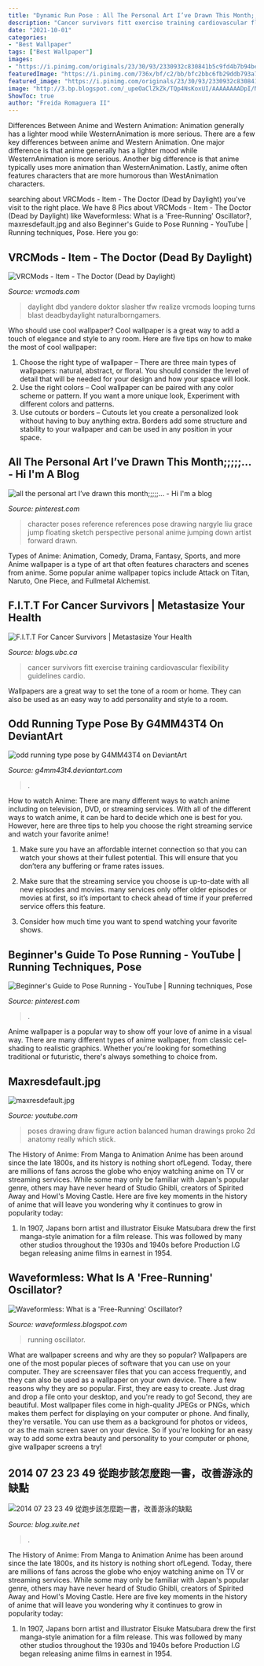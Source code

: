 ```yaml
---
title: "Dynamic Run Pose : All The Personal Art I’ve Drawn This Month;;;;;..."
description: "Cancer survivors fitt exercise training cardiovascular flexibility guidelines cardio"
date: "2021-10-01"
categories:
- "Best Wallpaper"
tags: ["Best Wallpaper"]
images:
- "https://i.pinimg.com/originals/23/30/93/2330932c830841b5c9fd4b7b94be636f.png"
featuredImage: "https://i.pinimg.com/736x/bf/c2/bb/bfc2bbc6fb29ddb793a7d76d380156ca--concepts-form.jpg"
featured_image: "https://i.pinimg.com/originals/23/30/93/2330932c830841b5c9fd4b7b94be636f.png"
image: "http://3.bp.blogspot.com/_upeOaClZkZk/TQp4NsKoxUI/AAAAAAAADpI/NqP-U8ecASM/w1200-h630-p-k-no-nu/free-running.jpg"
ShowToc: true
author: "Freida Romaguera II"
---
```



Differences Between Anime and Western Animation: Animation generally has a lighter mood while WesternAnimation is more serious.
There are a few key differences between anime and Western Animation. One major difference is that anime generally has a lighter mood while WesternAnimation is more serious. Another big difference is that anime typically uses more animation than WesternAnimation. Lastly, anime often features characters that are more humorous than WestAnimation characters.

	

		
searching about VRCMods - Item - The Doctor (Dead by Daylight) you've visit to the right place. We have 8 Pics about VRCMods - Item - The Doctor (Dead by Daylight) like Waveformless: What is a &#039;Free-Running&#039; Oscillator?, maxresdefault.jpg and also Beginner&#039;s Guide to Pose Running - YouTube | Running techniques, Pose. Here you go:
		
    
## VRCMods - Item - The Doctor (Dead By Daylight)

<img loading=lazy src="https://vrcmods.com/imgs/H0nhHKRWT0tR.jpg" onerror="this.onerror=null;this.src='https://tse3.mm.bing.net/th?id=OIP.5LMi8yoXELvlYuT0JNj7ogHaFA&amp;pid=15.1';" alt="VRCMods - Item - The Doctor (Dead by Daylight)">

_Source: vrcmods.com_

>daylight dbd yandere doktor slasher tfw realize vrcmods looping turns blast deadbydaylight naturalborngamers. 

	

Who should use cool wallpaper?
Cool wallpaper is a great way to add a touch of elegance and style to any room. Here are five tips on how to make the most of cool wallpaper: 
1) Choose the right type of wallpaper – There are three main types of wallpapers: natural, abstract, or floral. You should consider the level of detail that will be needed for your design and how your space will look. 
2) Use the right colors – Cool wallpaper can be paired with any color scheme or pattern. If you want a more unique look, Experiment with different colors and patterns. 
3) Use cutouts or borders – Cutouts let you create a personalized look without having to buy anything extra. Borders add some structure and stability to your wallpaper and can be used in any position in your space.

    
## All The Personal Art I’ve Drawn This Month;;;;;... - Hi I&#039;m A Blog

<img loading=lazy src="https://i.pinimg.com/originals/23/30/93/2330932c830841b5c9fd4b7b94be636f.png" onerror="this.onerror=null;this.src='https://tse1.mm.bing.net/th?id=OIP.V3UWiHNInQxVGH-3s_zIEgAAAA&amp;pid=15.1';" alt="all the personal art I’ve drawn this month;;;;;... - Hi I&#039;m a blog">

_Source: pinterest.com_

>character poses reference references pose drawing nargyle liu grace jump floating sketch perspective personal anime jumping down artist forward drawn. 

	

Types of Anime: Animation, Comedy, Drama, Fantasy, Sports, and more
Anime wallpaper is a type of art that often features characters and scenes from anime. Some popular anime wallpaper topics include Attack on Titan, Naruto, One Piece, and Fullmetal Alchemist.

    
## F.I.T.T For Cancer Survivors | Metastasize Your Health

<img loading=lazy src="http://blogs.ubc.ca/metastasizeyourhealth/files/2013/03/cardio-compar.jpg" onerror="this.onerror=null;this.src='https://tse4.mm.bing.net/th?id=OIP.lM2PEeA9Ns0kqZLw8UscQAHaDz&amp;pid=15.1';" alt="F.I.T.T For Cancer Survivors | Metastasize Your Health">

_Source: blogs.ubc.ca_

>cancer survivors fitt exercise training cardiovascular flexibility guidelines cardio. 

	

Wallpapers are a great way to set the tone of a room or home. They can also be used as an easy way to add personality and style to a room.

    
## Odd Running Type Pose By G4MM43T4 On DeviantArt

<img loading=lazy src="https://orig00.deviantart.net/630d/f/2012/197/a/e/odd_running_type_pose_by_g4mm43t4-d57hj4t.png" onerror="this.onerror=null;this.src='https://tse2.mm.bing.net/th?id=OIP.dHzH2ZKspkIIFjSweobSyAHaKs&amp;pid=15.1';" alt="odd running type pose by G4MM43T4 on DeviantArt">

_Source: g4mm43t4.deviantart.com_

>. 

	

How to watch Anime: There are many different ways to watch anime including on television, DVD, or streaming services.
With all of the different ways to watch anime, it can be hard to decide which one is best for you. However, here are three tips to help you choose the right streaming service and watch your favorite anime!
1. Make sure you have an affordable internet connection so that you can watch your shows at their fullest potential. This will ensure that you don’tera any buffering or frame rates issues.

2. Make sure that the streaming service you choose is up-to-date with all new episodes and movies. many services only offer older episodes or movies at first, so it’s important to check ahead of time if your preferred service offers this feature.

3. Consider how much time you want to spend watching your favorite shows.

    
## Beginner&#039;s Guide To Pose Running - YouTube | Running Techniques, Pose

<img loading=lazy src="https://i.pinimg.com/736x/bf/c2/bb/bfc2bbc6fb29ddb793a7d76d380156ca--concepts-form.jpg" onerror="this.onerror=null;this.src='https://tse4.mm.bing.net/th?id=OIP.vi8PGbs445UXCzWFxJ_Z-QHaFj&amp;pid=15.1';" alt="Beginner&#039;s Guide to Pose Running - YouTube | Running techniques, Pose">

_Source: pinterest.com_

>. 

	

Anime wallpaper is a popular way to show off your love of anime in a visual way. There are many different types of anime wallpaper, from classic cel-shading to realistic graphics. Whether you're looking for something traditional or futuristic, there's always something to choice from.

    
## Maxresdefault.jpg

<img loading=lazy src="http://i.ytimg.com/vi/_JHt6lOGfRs/maxresdefault.jpg" onerror="this.onerror=null;this.src='https://tse4.mm.bing.net/th?id=OIP.XS2l5e-cOfNb-sQpM-p5xQHaEK&amp;pid=15.1';" alt="maxresdefault.jpg">

_Source: youtube.com_

>poses drawing draw figure action balanced human drawings proko 2d anatomy really which stick. 

	

The History of Anime: From Manga to Animation
Anime has been around since the late 1800s, and its history is nothing short ofLegend. Today, there are millions of fans across the globe who enjoy watching anime on TV or streaming services. While some may only be familiar with Japan's popular genre, others may have never heard of Studio Ghibli, creators of Spirited Away and Howl's Moving Castle. Here are five key moments in the history of anime that will leave you wondering why it continues to grow in popularity today:
1) In 1907, Japans born artist and illustrator Eisuke Matsubara drew the first manga-style animation for a film release. This was followed by many other studios throughout the 1930s and 1940s before Production I.G began releasing anime films in earnest in 1954.

    
## Waveformless: What Is A &#039;Free-Running&#039; Oscillator?

<img loading=lazy src="http://3.bp.blogspot.com/_upeOaClZkZk/TQp4NsKoxUI/AAAAAAAADpI/NqP-U8ecASM/w1200-h630-p-k-no-nu/free-running.jpg" onerror="this.onerror=null;this.src='https://tse2.mm.bing.net/th?id=OIP.xTaNr3Oup0NKbOGJLgaCswAAAA&amp;pid=15.1';" alt="Waveformless: What is a &#039;Free-Running&#039; Oscillator?">

_Source: waveformless.blogspot.com_

>running oscillator. 

	

What are wallpaper screens and why are they so popular?
Wallpapers are one of the most popular pieces of software that you can use on your computer. They are screensaver files that you can access frequently, and they can also be used as a wallpaper on your own device. There a few reasons why they are so popular. First, they are easy to create. Just drag and drop a file onto your desktop, and you're ready to go! Second, they are beautiful. Most wallpaper files come in high-quality JPEGs or PNGs, which makes them perfect for displaying on your computer or phone. And finally, they're versatile. You can use them as a background for photos or videos, or as the main screen saver on your device. So if you're looking for an easy way to add some extra beauty and personality to your computer or phone, give wallpaper screens a try!

    
## 2014 07 23 23 49 從跑步該怎麼跑一書，改善游泳的缺點

<img loading=lazy src="http://www.gohappy.com.tw/tpl/images/fu/Image/201108/pose method of running_17110150827.jpg" onerror="this.onerror=null;this.src='https://tse3.mm.bing.net/th?id=OIP.aFVXPxtEMqqUxrI869RZMwHaHa&amp;pid=15.1';" alt="2014 07 23 23 49 從跑步該怎麼跑一書，改善游泳的缺點">

_Source: blog.xuite.net_

>. 

	

The History of Anime: From Manga to Animation
Anime has been around since the late 1800s, and its history is nothing short ofLegend. Today, there are millions of fans across the globe who enjoy watching anime on TV or streaming services. While some may only be familiar with Japan's popular genre, others may have never heard of Studio Ghibli, creators of Spirited Away and Howl's Moving Castle. Here are five key moments in the history of anime that will leave you wondering why it continues to grow in popularity today:
1) In 1907, Japans born artist and illustrator Eisuke Matsubara drew the first manga-style animation for a film release. This was followed by many other studios throughout the 1930s and 1940s before Production I.G began releasing anime films in earnest in 1954.

